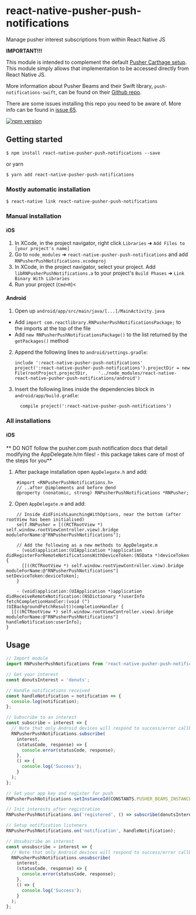# react-native-pusher-push-notifications

Manage pusher interest subscriptions from within React Native JS

**IMPORTANT!!!**

This module is intended to complement the default [Pusher Carthage setup](https://docs.pusher.com/beams/ios/sdk-integration#install-from-carthage). This module simply allows that implementation to be accessed directly from React Native JS.

More information about Pusher Beams and their Swift library, `push-notifications-swift`, can be found on their [Github repo](https://github.com/pusher/push-notifications-swift).

There are some issues installing this repo you need to be aware of. More info can be found in [issue 65](https://github.com/pusher/push-notifications-swift/issues/65).

[![npm version](https://badge.fury.io/js/react-native-pusher-push-notifications.svg)](https://badge.fury.io/js/react-native-pusher-push-notifications)

## Getting started

`$ npm install react-native-pusher-push-notifications --save`

or yarn

`$ yarn add react-native-pusher-push-notifications`

### Mostly automatic installation

`$ react-native link react-native-pusher-push-notifications`

### Manual installation

#### iOS

1.  In XCode, in the project navigator, right click `Libraries` ➜ `Add Files to [your project's name]`
2.  Go to `node_modules` ➜ `react-native-pusher-push-notifications` and add `RNPusherPushNotifications.xcodeproj`
3.  In XCode, in the project navigator, select your project. Add `libRNPusherPushNotifications.a` to your project's `Build Phases` ➜ `Link Binary With Libraries`
4.  Run your project (`Cmd+R`)<

#### Android

1.  Open up `android/app/src/main/java/[...]/MainActivity.java`

- Add `import com.reactlibrary.RNPusherPushNotificationsPackage;` to the imports at the top of the file
- Add `new RNPusherPushNotificationsPackage()` to the list returned by the `getPackages()` method

2.  Append the following lines to `android/settings.gradle`:
    ```
    include ':react-native-pusher-push-notifications'
    project(':react-native-pusher-push-notifications').projectDir = new File(rootProject.projectDir, 	'../node_modules/react-native-react-native-pusher-push-notifications/android')
    ```
3.  Insert the following lines inside the dependencies block in `android/app/build.gradle`:
    ```
      compile project(':react-native-pusher-push-notifications')
    ```

### All installations

#### iOS

** DO NOT follow the pusher.com push notification docs that detail modifying the AppDelegate.h/m files! - this package takes care of most of the steps for you**

1.  After package installation open `AppDelegate.h` and add:

```aidl
    #import <RNPusherPushNotifications.h>
    // ..after @implements and before @end
    @property (nonatomic, strong) RNPusherPushNotifications *RNPusher;
```

2.  Open `AppDelegate.m` and add:

```aidl
    // Inside didFinishLaunchingWithOptions, near the bottom (after rootView has been initialised)
    self.RNPusher = [((RCTRootView *) self.window.rootViewController.view).bridge moduleForName:@"RNPusherPushNotifications"];

    // Add the following as a new methods to AppDelegate.m
    - (void)application:(UIApplication *)application didRegisterForRemoteNotificationsWithDeviceToken:(NSData *)deviceToken {
      [[((RCTRootView *) self.window.rootViewController.view).bridge moduleForName:@"RNPusherPushNotifications"] setDeviceToken:deviceToken];
    }

    - (void)application:(UIApplication *)application didReceiveRemoteNotification:(NSDictionary *)userInfo fetchCompletionHandler:(void (^)(UIBackgroundFetchResult))completionHandler {
  [[((RCTRootView *) self.window.rootViewController.view).bridge moduleForName:@"RNPusherPushNotifications"] handleNotification:userInfo];
}
```

## Usage

```javascript
// Import module
import RNPusherPushNotifications from 'react-native-pusher-push-notifications';

// Get your interest
const donutsInterest = 'donuts';

// Handle notifications received
const handleNotification = notification => {
  console.log(notification);
};

// Subscribe to an interest
const subscribe = interest => {
  // Note that only Android devices will respond to success/error callbacks
  RNPusherPushNotifications.subscribe(
    interest,
    (statusCode, response) => {
      console.error(statusCode, response);
    },
    () => {
      console.log('Success');
    }
  );
};

// Set your app key and register for push
RNPusherPushNotifications.setInstanceId(CONSTANTS.PUSHER_BEAMS_INSTANCE_ID);

// Init interests after registration
RNPusherPushNotifications.on('registered', () => subscribe(donutsInterest));

// Setup notification listeners
RNPusherPushNotifications.on('notification', handleNotification);

// Unsubscribe an interest
const unsubscribe = interest => {
  // Note that only Android devices will respond to success/error callbacks
  RNPusherPushNotifications.unsubscribe(
    interest,
    (statusCode, response) => {
      console.error(statusCode, response);
    },
    () => {
      console.log('Success');
    }
  );
};
```
